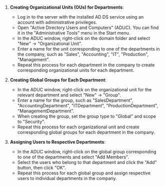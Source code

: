 1. **Creating Organizational Units (OUs) for Departments**:
   - Log in to the server with the installed AD DS service using an account with administrative privileges.
   - Open "Active Directory Users and Computers" (ADUC). You can find it in the "Administrative Tools" menu in the Start menu.
   - In the ADUC window, right-click on the domain folder and select "New" -> "Organizational Unit".
   - Enter a name for the unit corresponding to one of the departments in the company, such as "Sales", "Accounting", "IT", "Production", "Management".
   - Repeat this process for each department in the company to create corresponding organizational units for each department.

2. **Creating Global Groups for Each Department**:
   - In the ADUC window, right-click on the organizational unit for the relevant department and select "New" -> "Group".
   - Enter a name for the group, such as "SalesDepartment", "AccountingDepartment", "ITDepartment", "ProductionDepartment", "ManagementDepartment".
   - When creating the group, set the group type to "Global" and scope to "Security".
   - Repeat this process for each organizational unit and create corresponding global groups for each department in the company.

3. **Assigning Users to Respective Departments**:
   - In the ADUC window, right-click on the global group corresponding to one of the departments and select "Add Members".
   - Select the users who belong to that department and click the "Add" button, then click "OK".
   - Repeat this process for each global group and assign respective users to individual departments in the company.